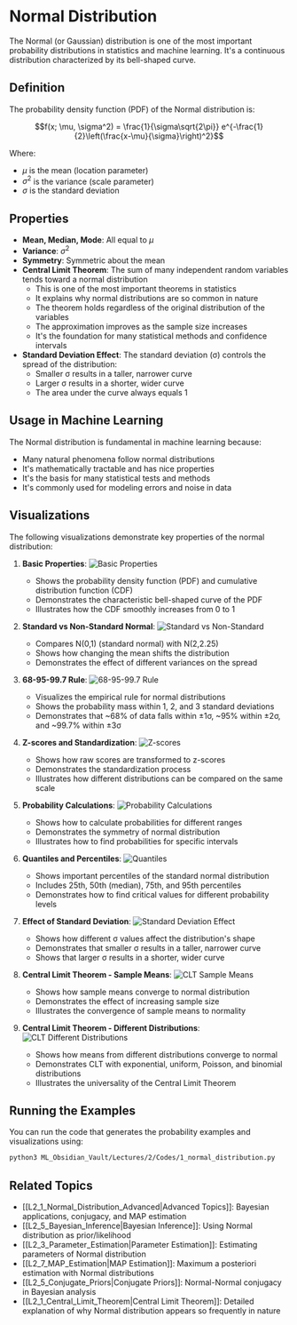 # Normal Distribution

The Normal (or Gaussian) distribution is one of the most important probability distributions in statistics and machine learning. It's a continuous distribution characterized by its bell-shaped curve.

## Definition

The probability density function (PDF) of the Normal distribution is:

$$f(x; \mu, \sigma^2) = \frac{1}{\sigma\sqrt{2\pi}} e^{-\frac{1}{2}\left(\frac{x-\mu}{\sigma}\right)^2}$$

Where:
- $\mu$ is the mean (location parameter)
- $\sigma^2$ is the variance (scale parameter)
- $\sigma$ is the standard deviation

## Properties

- **Mean, Median, Mode**: All equal to $\mu$
- **Variance**: $\sigma^2$
- **Symmetry**: Symmetric about the mean
- **Central Limit Theorem**: The sum of many independent random variables tends toward a normal distribution
  - This is one of the most important theorems in statistics
  - It explains why normal distributions are so common in nature
  - The theorem holds regardless of the original distribution of the variables
  - The approximation improves as the sample size increases
  - It's the foundation for many statistical methods and confidence intervals
- **Standard Deviation Effect**: The standard deviation (σ) controls the spread of the distribution:
  - Smaller σ results in a taller, narrower curve
  - Larger σ results in a shorter, wider curve
  - The area under the curve always equals 1

## Usage in Machine Learning

The Normal distribution is fundamental in machine learning because:
- Many natural phenomena follow normal distributions
- It's mathematically tractable and has nice properties
- It's the basis for many statistical tests and methods
- It's commonly used for modeling errors and noise in data

## Visualizations

The following visualizations demonstrate key properties of the normal distribution:

1. **Basic Properties**:
   ![Basic Properties](../Images/normal_distribution_basic.png)
   - Shows the probability density function (PDF) and cumulative distribution function (CDF)
   - Demonstrates the characteristic bell-shaped curve of the PDF
   - Illustrates how the CDF smoothly increases from 0 to 1

2. **Standard vs Non-Standard Normal**:
   ![Standard vs Non-Standard](../Images/normal_distribution_comparison.png)
   - Compares N(0,1) (standard normal) with N(2,2.25)
   - Shows how changing the mean shifts the distribution
   - Demonstrates the effect of different variances on the spread

3. **68-95-99.7 Rule**:
   ![68-95-99.7 Rule](../Images/normal_distribution_rule.png)
   - Visualizes the empirical rule for normal distributions
   - Shows the probability mass within 1, 2, and 3 standard deviations
   - Demonstrates that ~68% of data falls within ±1σ, ~95% within ±2σ, and ~99.7% within ±3σ

4. **Z-scores and Standardization**:
   ![Z-scores](../Images/normal_distribution_standardization.png)
   - Shows how raw scores are transformed to z-scores
   - Demonstrates the standardization process
   - Illustrates how different distributions can be compared on the same scale

5. **Probability Calculations**:
   ![Probability Calculations](../Images/normal_distribution_probabilities.png)
   - Shows how to calculate probabilities for different ranges
   - Demonstrates the symmetry of normal distribution
   - Illustrates how to find probabilities for specific intervals

6. **Quantiles and Percentiles**:
   ![Quantiles](../Images/normal_distribution_quantiles.png)
   - Shows important percentiles of the standard normal distribution
   - Includes 25th, 50th (median), 75th, and 95th percentiles
   - Demonstrates how to find critical values for different probability levels

7. **Effect of Standard Deviation**:
   ![Standard Deviation Effect](../Images/normal_distribution_sigma_effect.png)
   - Shows how different σ values affect the distribution's shape
   - Demonstrates that smaller σ results in a taller, narrower curve
   - Shows that larger σ results in a shorter, wider curve

8. **Central Limit Theorem - Sample Means**:
   ![CLT Sample Means](../Images/normal_distribution_clt_means.png)
   - Shows how sample means converge to normal distribution
   - Demonstrates the effect of increasing sample size
   - Illustrates the convergence of sample means to normality

9. **Central Limit Theorem - Different Distributions**:
   ![CLT Different Distributions](../Images/normal_distribution_clt_distributions.png)
   - Shows how means from different distributions converge to normal
   - Demonstrates CLT with exponential, uniform, Poisson, and binomial distributions
   - Illustrates the universality of the Central Limit Theorem

## Running the Examples

You can run the code that generates the probability examples and visualizations using:

```bash
python3 ML_Obsidian_Vault/Lectures/2/Codes/1_normal_distribution.py
```

## Related Topics

- [[L2_1_Normal_Distribution_Advanced|Advanced Topics]]: Bayesian applications, conjugacy, and MAP estimation
- [[L2_5_Bayesian_Inference|Bayesian Inference]]: Using Normal distribution as prior/likelihood
- [[L2_3_Parameter_Estimation|Parameter Estimation]]: Estimating parameters of Normal distribution
- [[L2_7_MAP_Estimation|MAP Estimation]]: Maximum a posteriori estimation with Normal distributions
- [[L2_5_Conjugate_Priors|Conjugate Priors]]: Normal-Normal conjugacy in Bayesian analysis
- [[L2_1_Central_Limit_Theorem|Central Limit Theorem]]: Detailed explanation of why Normal distribution appears so frequently in nature
